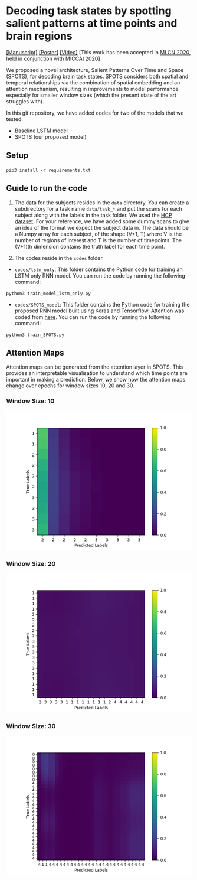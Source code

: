 # Decoding task states by spotting salient patterns at time points and brain regions

[[Manuscript]](https://yihao001.github.io/publications/paper12_manuscript.pdf)
[[Poster]](https://yihao001.github.io/publications/paper12_poster.pdf)
[[Video]](https://yihao001.github.io/publications/paper12_video.mp4)
[This work has been accepted in [MLCN 2020](https://mlcnws.com/2020/08/18/mlcn-2020-accepted-papers/), held in conjunction with MICCAI 2020]

We proposed a novel architecture, Salient Patterns Over Time and Space (SPOTS), for decoding brain task states. SPOTS considers both spatial and temporal relationships via the combination of spatial embedding and an attention mechanism, resulting in improvements to model performance especially for smaller window sizes (which the present state of the art struggles with).

In this git repository, we have added codes for two of the models that we tested:
- Baseline LSTM model
- SPOTS (our proposed model)

## Setup

`pip3 install -r requirements.txt`

## Guide to run the code

1. The data for the subjects resides in the `data` directory. You can create a subdirectory for a task name `data/task_*` and put the scans for each subject along with the labels in the task folder. We used the [HCP dataset](http://www.humanconnectomeproject.org). For your reference, we have added some dummy scans to give an idea of the format we expect the subject data in. The data should be a Numpy array for each subject, of the shape (V+1, T) where V is the number of regions of interest and T is the number of timepoints. The (V+1)th dimension contains the truth label for each time point. 

2. The codes reside in the `codes` folder. 
* `codes/lstm_only`: This folder contains the Python code for training an LSTM only RNN model. You can run the code by running the following command:
```
python3 train_model_lstm_only.py
```

* `codes/SPOTS_model`: This folder contains the Python code for training the proposed RNN model built using Keras and Tensorflow. Attention was coded from [here](https://github.com/thushv89/attention_keras). You can run the code by running the following command:

```
python3 train_SPOTS.py
```

## Attention Maps

Attention maps can be generated from the attention layer in SPOTS. This provides an interpretable visualisation to understand which time points are important in making a prediction. Below, we show how the attention maps change over epochs for window sizes 10, 20 and 30.

### Window Size: 10
![chunk-size-10](https://github.com/SCSE-Biomedical-Computing-Group/SPOTS/blob/master/window_size_10.gif)

### Window Size: 20
![chunk-size-20](https://github.com/SCSE-Biomedical-Computing-Group/SPOTS/blob/master/window_size_20.gif)

### Window Size: 30
![chunk-size-30](https://github.com/SCSE-Biomedical-Computing-Group/SPOTS/blob/master/window_size_30.gif)
